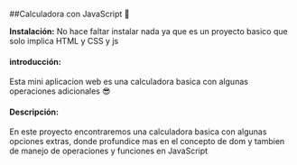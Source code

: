 ##Calculadora con JavaScript 🧮 

**Instalación:**
No hace faltar instalar nada ya que es un proyecto  basico que solo implica HTML y CSS y js

#### introducción:
Esta mini aplicacion web es una calculadora basica con algunas operaciones adicionales 😎

#### Descripción:
En este proyecto encontraremos una calculadora basica con algunas opciones extras, donde profundice mas en el concepto de dom y tambien de manejo de operaciones y funciones en JavaScript